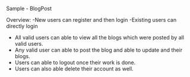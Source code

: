 Sample - BlogPost




Overview:
-New users can register and then login 
-Existing users can directly login
- All valid users can able to view all the blogs which were posted by all valid users.
- Any valid user can able to post the blog and able to update and their blogs.
- Users can able to logout once their work is done.
- Users can also  able delete their account as well.
  
